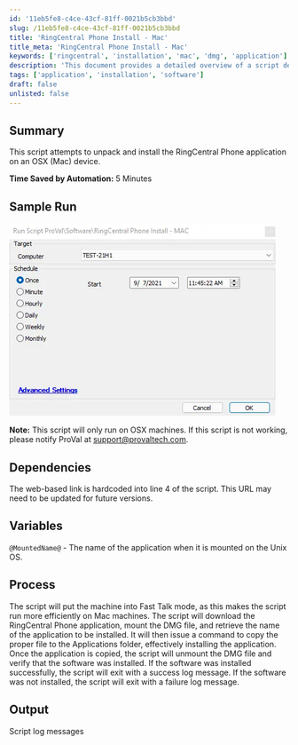 ```yaml
---
id: '11eb5fe8-c4ce-43cf-81ff-0021b5cb3bbd'
slug: /11eb5fe8-c4ce-43cf-81ff-0021b5cb3bbd
title: 'RingCentral Phone Install - Mac'
title_meta: 'RingCentral Phone Install - Mac'
keywords: ['ringcentral', 'installation', 'mac', 'dmg', 'application']
description: 'This document provides a detailed overview of a script designed to unpack and install the RingCentral Phone application on Mac devices, including its dependencies, process, and expected output.'
tags: ['application', 'installation', 'software']
draft: false
unlisted: false
---
```


## Summary

This script attempts to unpack and install the RingCentral Phone application on an OSX (Mac) device.

**Time Saved by Automation:** 5 Minutes

## Sample Run

![Sample Run](../../../static/img/docs/11eb5fe8-c4ce-43cf-81ff-0021b5cb3bbd/image_1.webp)

**Note:** This script will only run on OSX machines. If this script is not working, please notify ProVal at [support@provaltech.com](mailto:support@provaltech.com).

## Dependencies

The web-based link is hardcoded into line 4 of the script. This URL may need to be updated for future versions.

## Variables

`@MountedName@` - The name of the application when it is mounted on the Unix OS.

## Process

The script will put the machine into Fast Talk mode, as this makes the script run more efficiently on Mac machines. The script will download the RingCentral Phone application, mount the DMG file, and retrieve the name of the application to be installed. It will then issue a command to copy the proper file to the Applications folder, effectively installing the application. Once the application is copied, the script will unmount the DMG file and verify that the software was installed. If the software was installed successfully, the script will exit with a success log message. If the software was not installed, the script will exit with a failure log message.

## Output

Script log messages